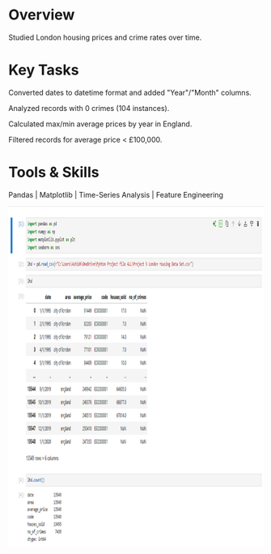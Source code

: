 # Overview
Studied London housing prices and crime rates over time.

# Key Tasks

Converted dates to datetime format and added "Year"/"Month" columns.

Analyzed records with 0 crimes (104 instances).

Calculated max/min average prices by year in England.

Filtered records for average price < £100,000.

# Tools & Skills
Pandas | Matplotlib | Time-Series Analysis | Feature Engineering

<img width="1314" height="674" alt="Complete Project SC" src= https://github.com/Ashishhhh2/Data-Analyst-London-Housing-Dataset/blob/main/London%20Housing%20dataset.png/>
